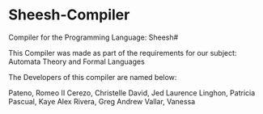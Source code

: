 # Sheesh-Compiler
Compiler for the Programming Language: Sheesh#

This Compiler was made as part of the requirements for our subject: Automata Theory and Formal Languages

The Developers of this compiler are named below:

Pateno, Romeo II
Cerezo, Christelle
David, Jed Laurence
Linghon, Patricia
Pascual, Kaye Alex
Rivera, Greg Andrew
Vallar, Vanessa

